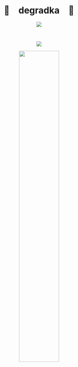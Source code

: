 <p align="center">
    <h1 align="center">🌟&emsp;degradka&emsp;🌟</h1>
</p>
<p align="center">
  <img src="https://readme-typing-svg.herokuapp.com?font=Fira+Code&pause=1000&color=D62C56&center=true&random=false&width=360&lines=Ayyyyyyyyyyyyyyyy;Greetings%2C+my+fellow+mad+lads!;Have+a+look+around!">
</p>
<br>
<p align="center">
    <img src="https://komarev.com/ghpvc/?username=degradka&color=grey">
</p>
<p align="center">
    <a href="https://github.com/degradka"><img width="50%" src="https://github-readme-stats.vercel.app/api/top-langs/?username=degradka&theme=dark&hide=html,css,cmake,makefile,shell&layout=compact&langs_count=5&bg_color=101010&hide_title=true"></a>
</p>
